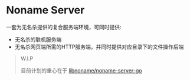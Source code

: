 # Noname Server

一套为无名杀提供的复合服务端环境，可同时提供:

- 无名杀的联机服务端
- 无名杀网页端所需的HTTP服务端，并同时提供对应目录下的文件操作后端

> W.I.P
>
> 目前计划的重心在于 [libnoname/noname-server-go](https://github.com/libnoname/noname-server-go)
